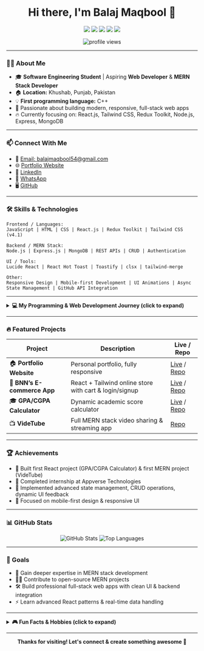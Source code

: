 <!-- Profile README for Balaj Maqbool -->

<h1 align="center">Hi there, I'm Balaj Maqbool 👋</h1>
<p align="center">
  <a href="https://balaj-maqbool-portfolio.vercel.app/"><img src="https://img.shields.io/badge/Portfolio-Online-blue?logo=vercel" /></a>
  <a href="https://linkedin.com/in/balaj-maqbool"><img src="https://img.shields.io/badge/LinkedIn-Connect-blue?logo=linkedin" /></a>
  <a href="mailto:balajmaqbool54@gmail.com"><img src="https://img.shields.io/badge/Email-Send-green?logo=gmail" /></a>
  <a href="https://wa.me/923252624261"><img src="https://img.shields.io/badge/WhatsApp-Chat-brightgreen?logo=whatsapp" /></a>
  <a href="https://github.com/balaj-maqbool"><img src="https://img.shields.io/github/followers/balaj-maqbool?label=Follow&style=social" /></a>
</p>
<p align="center">
  <img src="https://komarev.com/ghpvc/?username=balaj-maqbool&label=Profile+Views&color=blue&style=flat" alt="profile views" />
</p>

---

### 👨‍💻 About Me

- 🎓 **Software Engineering Student** | Aspiring **Web Developer** & **MERN Stack Developer**
- 🏠 **Location:** Khushab, Punjab, Pakistan
- 💡 **First programming language:** C++
- 🚀 Passionate about building modern, responsive, full-stack web apps
- 🔥 Currently focusing on: React.js, Tailwind CSS, Redux Toolkit, Node.js, Express, MongoDB

---

### 📫 Connect With Me

- 📧 [Email: balajmaqbool54@gmail.com](mailto:balajmaqbool54@gmail.com)
- 🌐 [Portfolio Website](https://balaj-maqbool-portfolio.vercel.app/)
- 💼 [LinkedIn](https://linkedin.com/in/balaj-maqbool)
- 💬 [WhatsApp](https://wa.me/923252624261)
- 🖥️ [GitHub](https://github.com/balaj-maqbool)

---

### 🛠️ Skills & Technologies

```text
Frontend / Languages:
JavaScript | HTML | CSS | React.js | Redux Toolkit | Tailwind CSS (v4.1)

Backend / MERN Stack:
Node.js | Express.js | MongoDB | REST APIs | CRUD | Authentication

UI / Tools:
Lucide React | React Hot Toast | Toastify | clsx | tailwind-merge

Other:
Responsive Design | Mobile-first Development | UI Animations | Async State Management | GitHub API Integration
```

---

<details>
  <summary><strong>💻 My Programming & Web Development Journey (click to expand)</strong></summary>
  <ul>
    <li>🚦 <b>C++ Programming:</b> Started with C++ for logic & problem-solving</li>
    <li>🎨 <b>Frontend:</b> Mastered HTML, CSS, JavaScript, React.js for interactive web apps</li>
    <li>🖌️ <b>UI/UX & Libraries:</b> Styled apps with Tailwind CSS, icons, toast notifications</li>
    <li>🌐 <b>MERN Stack:</b> Built full-stack apps using Node.js, Express, MongoDB, React</li>
    <li>🏢 <b>Internship:</b> 2 months at Appverse Technologies, practical frontend & MERN skills</li>
  </ul>
</details>

---

### 🔥 Featured Projects

| Project | Description | Live / Repo |
| ------- | ----------- | ----------- |
| 🏠 **Portfolio Website** | Personal portfolio, fully responsive | [Live](https://balaj-maqbool.vercel.app/) / [Repo](https://github.com/balaj-maqbool/portfolio) |
| 🛒 **BNN’s E-commerce App** | React + Tailwind online store with cart & login/signup | [Live](https://my-e-commerce-store-phi.vercel.app/) / [Repo](https://github.com/balaj-maqbool/bnn-ecommerce) |
| 🎓 **GPA/CGPA Calculator** | Dynamic academic score calculator | [Live](https://gpa-cgpa-calculator-by-balaj-maqbool.vercel.app/) / [Repo](https://github.com/balaj-maqbool/gpa-cgpa-calculator) |
| 📺 **VideTube** | Full MERN stack video sharing & streaming app | [Repo](https://github.com/Balaj-Maqbool/videoTube-A-MERN-stack-project) |
---

### 🏆 Achievements

- 🥇 Built first React project (GPA/CGPA Calculator) & first MERN project (VideTube)
- 💼 Completed internship at Appverse Technologies
- 🧩 Implemented advanced state management, CRUD operations, dynamic UI feedback
- 📱 Focused on mobile-first design & responsive UI

---

### 📊 GitHub Stats

<p align="center">
  <img src="https://github-readme-stats.vercel.app/api?username=balaj-maqbool&show_icons=true&theme=dark&count_private=true" alt="GitHub Stats" />
  <img src="https://github-readme-stats.vercel.app/api/top-langs/?username=balaj-maqbool&layout=compact&theme=dark" alt="Top Languages" />
</p>

---

### 🎯 Goals

- 🚀 Gain deeper expertise in MERN stack development
- 👨‍💻 Contribute to open-source MERN projects
- 🛠️ Build professional full-stack web apps with clean UI & backend integration
- ⚡ Learn advanced React patterns & real-time data handling

---

<details>
  <summary><strong>🎮 Fun Facts & Hobbies (click to expand)</strong></summary>
  <ul>
    <li>🎬 Watching movies</li>
    <li>🚗 Traveling ~100 km/day, 5 days a week</li>
    <li>💻 Passionate about exploring new coding technologies</li>
  </ul>
</details>

---

<p align="center">
  <b>Thanks for visiting! Let's connect & create something awesome 🤝</b>
</p>
